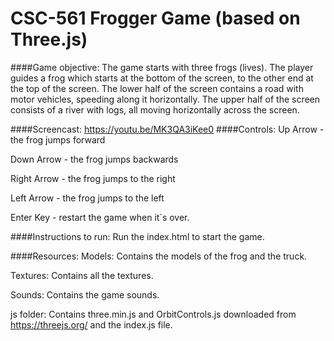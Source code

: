 # CSC-561 Frogger Game (based on Three.js)
####Game objective: 
The game starts with three frogs (lives). The player guides a frog which starts at the bottom of the screen, to the other end at the top of the screen. The lower half of the screen contains a road with motor vehicles, speeding along it horizontally. The upper half of the screen consists of a river with logs, all moving horizontally across the screen.

####Screencast:
https://youtu.be/MK3QA3iKee0
####Controls:
Up Arrow - the frog jumps forward

Down Arrow - the frog jumps backwards

Right Arrow - the frog jumps to the right

Left Arrow - the frog jumps to the left

Enter Key - restart the game when it`s over.

####Instructions to run:
Run the index.html to start the game.

####Resources:
Models: Contains the models of the frog and the truck.

Textures: Contains all the textures.

Sounds: Contains the game sounds.

js folder: Contains three.min.js and OrbitControls.js downloaded from https://threejs.org/ and the index.js file.
